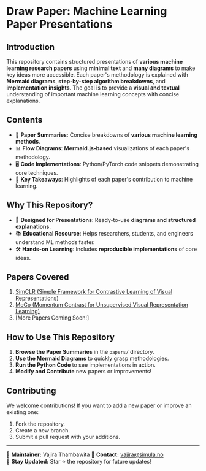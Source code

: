 # Draw Paper: Machine Learning Paper Presentations

## Introduction
This repository contains structured presentations of **various machine learning research papers** using **minimal text** and **many diagrams** to make key ideas more accessible. Each paper's methodology is explained with **Mermaid diagrams**, **step-by-step algorithm breakdowns**, and **implementation insights**. The goal is to provide a **visual and textual** understanding of important machine learning concepts with concise explanations.

## Contents
- 📄 **Paper Summaries**: Concise breakdowns of **various machine learning methods**.
- 📊 **Flow Diagrams**: **Mermaid.js-based** visualizations of each paper's methodology.
- 🖥 **Code Implementations**: Python/PyTorch code snippets demonstrating core techniques.
- 🎯 **Key Takeaways**: Highlights of each paper's contribution to machine learning.

## Why This Repository?
- 🔬 **Designed for Presentations**: Ready-to-use **diagrams and structured explanations**.
- 📚 **Educational Resource**: Helps researchers, students, and engineers understand ML methods faster.
- 🛠 **Hands-on Learning**: Includes **reproducible implementations** of core ideas.

## Papers Covered
1. [SimCLR (Simple Framework for Contrastive Learning of Visual Representations)](papers/SimCLR.md)
2. [MoCo (Momentum Contrast for Unsupervised Visual Representation Learning)](papers/MoCo.md)
3. [More Papers Coming Soon!]

## How to Use This Repository
1. **Browse the Paper Summaries** in the `papers/` directory.
2. **Use the Mermaid Diagrams** to quickly grasp methodologies.
3. **Run the Python Code** to see implementations in action.
4. **Modify and Contribute** new papers or improvements!

## Contributing
We welcome contributions! If you want to add a new paper or improve an existing one:
1. Fork the repository.
2. Create a new branch.
3. Submit a pull request with your additions.

---
📝 **Maintainer:**  Vajira Thambawita
📩 **Contact:** vajira@simula.no  
🚀 **Stay Updated:** Star ⭐ the repository for future updates!

